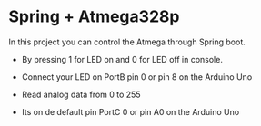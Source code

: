 # Spring + Atmega328p
In this project you can control the Atmega through Spring boot.
* By pressing 1 for LED on and 0 for LED off in console.
- Connect your LED on PortB pin 0 or pin 8 on the Arduino Uno

* Read analog data from 0 to 255 
- Its on de default pin PortC 0 or pin A0 on the Arduino Uno
